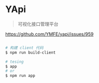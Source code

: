 # YApi

> 可视化接口管理平台

https://github.com/YMFE/yapi/issues/959

```sh

# 构建 client 代码
$ npm run build-client

# tesing
$ app
# or
$ npm run app


```